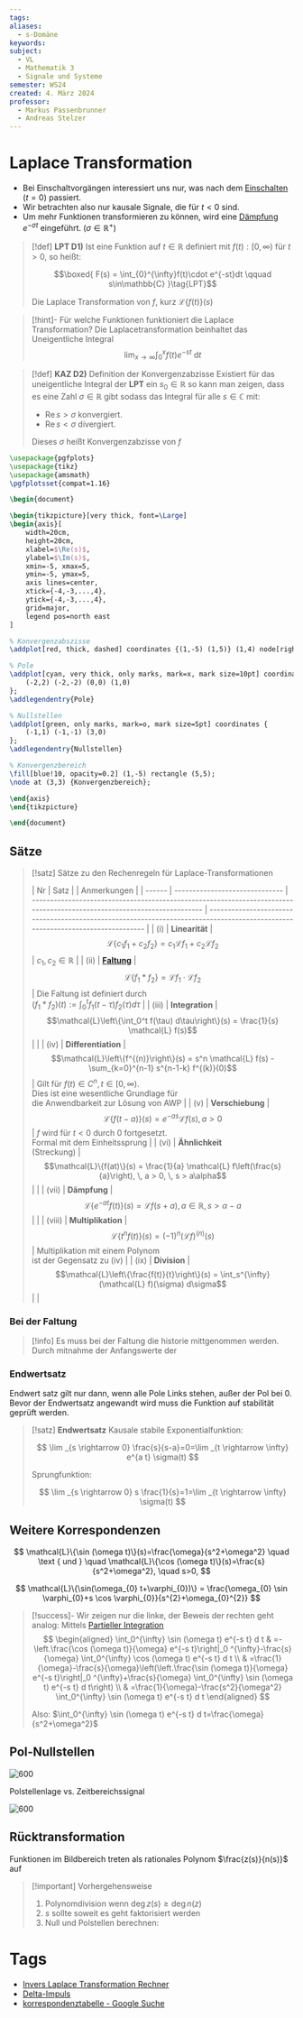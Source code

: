 ```yaml
---
tags: 
aliases:
  - s-Domäne
keywords: 
subject:
  - VL
  - Mathematik 3
  - Signale und Systeme
semester: WS24
created: 4. März 2024
professor:
  - Markus Passenbrunner
  - Andreas Stelzer
---
```


# Laplace Transformation

- Bei Einschaltvorgängen interessiert uns nur, was nach dem [Einschalten](Schaltvorgänge.md) $(t=0)$ passiert.
- Wir betrachten also nur kausale Signale, die für $t<0$ sind.
- Um mehr Funktionen transformieren zu können, wird eine [Dämpfung](../../Hardwareentwicklung/Dämpfung.md) $e^{-\sigma t}$ eingeführt. $(\sigma\in\mathbb{R}^{+})$

> [!def] **LPT D1)** Ist eine Funktion auf $t\in\mathbb{R}$ definiert mit $f(t):[0,\infty)$ für $t>0$, so heißt:
>
> $$\boxed{ F(s) = \int_{0}^{\infty}f(t)\cdot e^{-st}dt \qquad s\in\mathbb{C} }\tag{LPT}$$
> 
> Die Laplace Transformation von $f$, kurz $\mathcal{L}\{f(t)\}(s)$

> [!hint]- Für welche Funktionen funktioniert die Laplace Transformation?
> Die Laplacetransformation beinhaltet das Uneigentliche Integral 
> $$\lim_{ x \to \infty } \int_{0}^{x}f(t)e^{-st}\mathrm{~d}t$$
> 


> [!def] **KAZ D2)** Definition der Konvergenzabzisse
> Existiert für das uneigentliche Integral der **LPT** ein $s_{0}\in\mathbb{R}$ so kann man zeigen, dass es eine Zahl $\sigma \in\mathbb{R}$ gibt sodass das Integral für alle $s \in\mathbb{C}$ mit:
> - $\mathrm{Re}\,s>\sigma$ konvergiert. 
> - $\mathrm{Re}\,s<\sigma$ divergiert.
> 
> Dieses $\sigma$ heißt Konvergenzabzisse von $f$

```tikz
\usepackage{pgfplots}
\usepackage{tikz}
\usepackage{amsmath}
\pgfplotsset{compat=1.16}

\begin{document}

\begin{tikzpicture}[very thick, font=\Large]
\begin{axis}[
    width=20cm,
    height=20cm,
    xlabel=$\Re(s)$,
    ylabel=$\Im(s)$,
    xmin=-5, xmax=5,
    ymin=-5, ymax=5,
    axis lines=center,
    xtick={-4,-3,...,4},
    ytick={-4,-3,...,4},
    grid=major,
    legend pos=north east
]

% Konvergenzabszisse
\addplot[red, thick, dashed] coordinates {(1,-5) (1,5)} (1,4) node[right] {Konvergenzabszisse};

% Pole
\addplot[cyan, very thick, only marks, mark=x, mark size=10pt] coordinates {
    (-2,2) (-2,-2) (0,0) (1,0)
};
\addlegendentry{Pole}

% Nullstellen
\addplot[green, only marks, mark=o, mark size=5pt] coordinates {
    (-1,1) (-1,-1) (3,0)
};
\addlegendentry{Nullstellen}

% Konvergenzbereich
\fill[blue!10, opacity=0.2] (1,-5) rectangle (5,5);
\node at (3,3) {Konvergenzbereich};

\end{axis}
\end{tikzpicture}

\end{document}
```

## Sätze

> [!satz] Sätze zu den Rechenregeln für Laplace-Transformationen
> 
> | Nr     | Satz                           |                                                                                                                         | Anmerkungen                                                                                                                    |
| ------ | ------------------------------ | ----------------------------------------------------------------------------------------------------------------------- | ------------------------------------------------------------------------------------------------------------------------------ |
| (i)    | **Linearität**                 | $$\mathcal{L}\left\{c_1 f_1 + c_2 f_2\right\} = c_1 \mathcal{L} f_1 + c_2 \mathcal{L} f_2$$ |  $c_1, c_2 \in \mathbb{R}$                                                                                                                              |
| (ii)   | **[Faltung](Faltung.md)**      | $$\mathcal{L}\left\{f_1 * f_2\right\} = \mathcal{L} f_1 \cdot \mathcal{L} f_2$$                                         | Die Faltung ist definiert durch <br>$\left(f_1 * f_2\right)(t) := \int_0^t f_1(t-\tau) f_2(\tau) d\tau$                        |
| (iii)  | **Integration**                | $$\mathcal{L}\left\{\int_0^t f(\tau) d\tau\right\}(s) = \frac{1}{s} \mathcal{L} f(s)$$                                  |                                                                                                                                |
| (iv)   | **Differentiation**            | $$\mathcal{L}\left\{f^{(n)}\right\}(s) = s^n \mathcal{L} f(s) - \sum_{k=0}^{n-1} s^{n-1-k} f^{(k)}(0)$$                 | Gilt für $f(t) \in C^n, t \in[0, \infty)$. <br>Dies ist eine wesentliche Grundlage für<br>die Anwendbarkeit zur Lösung von AWP |
| (v)    | **Verschiebung**               | $$\mathcal{L}\{f(t-a)\}(s) = e^{-a s} \mathcal{L} f(s), \, a > 0$$                                                      | $f$ wird für $t < 0$ durch 0 fortgesetzt.<br>Formal mit dem Einheitssprung                                                     |
| (vi)   | **Ähnlichkeit**<br>(Streckung) | $$\mathcal{L}\{f(at)\}(s) = \frac{1}{a} \mathcal{L} f\left(\frac{s}{a}\right), \, a > 0, \, s > a\alpha$$               |                                                                                                                                |
| (vii)  | **Dämpfung**                   | $$\mathcal{L}\left\{e^{-a t} f(t)\right\}(s) = \mathcal{L} f(s+a), \, a \in \mathbb{R}, \, s > \alpha - a$$             |                                                                                                                                |
| (viii) | **Multiplikation**             | $$\mathcal{L}\left\{t^n f(t)\right\}(s) = (-1)^n (\mathcal{L} f)^{(n)}(s)$$                                             | Multiplikation mit einem Polynom<br>ist der Gegensatz zu (iv)                                                                  |
| (ix)   | **Division**                   | $$\mathcal{L}\left\{\frac{f(t)}{t}\right\}(s) = \int_s^{\infty} (\mathcal{L} f)(\sigma) d\sigma$$                       |                                                                                                                                |

### Bei der Faltung

> [!info] Es muss bei der Faltung die historie mittgenommen werden.
> Durch mitnahme der Anfangswerte der 

### Endwertsatz

Endwert satz gilt nur dann, wenn alle Pole Links stehen, außer der Pol bei 0.
Bevor der Endwertsatz angewandt wird muss die Funktion auf stabilität geprüft werden. 

> [!satz] **Endwertsatz**
> Kausale stabile Exponentialfunktion:
> 
> $$
> \lim _{s \rightarrow 0} \frac{s}{s-a}=0=\lim _{t \rightarrow \infty} e^{a t} \sigma(t)
> $$
> 
> Sprungfunktion:
> 
> $$
> \lim _{s \rightarrow 0} s \frac{1}{s}=1=\lim _{t \rightarrow \infty} \sigma(t)
> $$
> 

## Weitere Korrespondenzen

$$
\mathcal{L}\{\sin (\omega t)\}(s)=\frac{\omega}{s^2+\omega^2} \quad \text { und } \quad \mathcal{L}\{\cos (\omega t)\}(s)=\frac{s}{s^2+\omega^2}, \quad s>0,
$$

$$
\mathcal{L}\{\sin(\omega_{0} t+\varphi_{0})\} = \frac{\omega_{0} \sin \varphi_{0}+s \cos \varphi_{0}}{s^{2}+\omega_{0}^{2}}
$$


> [!success]- Wir zeigen nur die linke, der Beweis der rechten geht analog:
> Mittels [Partieller Integration](../Analysis/Partielle%20Integration.md)
> $$
> \begin{aligned}
> \int_0^{\infty} \sin (\omega t) e^{-s t} d t & =-\left.\frac{\cos (\omega t)}{\omega} e^{-s t}\right|_0 ^{\infty}-\frac{s}{\omega} \int_0^{\infty} \cos (\omega t) e^{-s t} d t \\
> & =\frac{1}{\omega}-\frac{s}{\omega}\left(\left.\frac{\sin (\omega t)}{\omega} e^{-s t}\right|_0 ^{\infty}+\frac{s}{\omega} \int_0^{\infty} \sin (\omega t) e^{-s t} d t\right) \\
> & =\frac{1}{\omega}-\frac{s^2}{\omega^2} \int_0^{\infty} \sin (\omega t) e^{-s t} d t
> \end{aligned}
> $$
> 
> 
> Also: $\int_0^{\infty} \sin (\omega t) e^{-s t} d t=\frac{\omega}{s^2+\omega^2}$

## Pol-Nullstellen

![600](assets/Pasted%20image%2020241203095822.png)

Polstellenlage vs. Zeitbereichssignal

![600](assets/Pasted%20image%2020241203095524.png)

## Rücktransformation

Funktionen im Bildbereich treten als rationales Polynom $\frac{z(s)}{n(s)}$ auf

> [!important] Vorhergehensweise
> 1. Polynomdivision wenn  $\deg z(s) \geq \deg n(z)$
> 2. $s$ sollte soweit es geht faktorisiert werden
> 3. Null und Polstellen berechnen:
> 

# Tags

- [Invers Laplace Transformation Rechner](https://de.symbolab.com/solver/inverse-laplace-calculator)
- [Delta-Impuls](Delta-Impuls.md)
- [korrespondenztabelle - Google Suche](https://www.google.com/search?q=korrespondenztabelle&oq=korrespondenztabelle&gs_lcrp=EgZjaHJvbWUyBggAEEUYOTIGCAEQLhhA0gEINzcwMmowajGoAgCwAgA&sourceid=chrome&ie=UTF-8)

